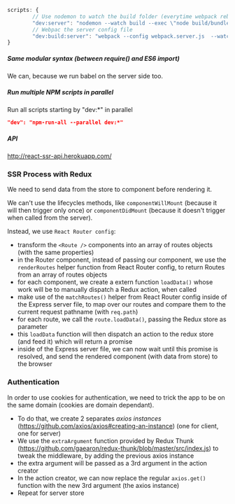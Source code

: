 ```js
scripts: {
		// Use nodemon to watch the build folder (everytime webpack rebuilds the bundle), then runs the server file
		"dev:server": "nodemon --watch build --exec \"node build/bundle.js\"",
		// Webpac the server config file
		"dev:build:server": "webpack --config webpack.server.js  --watch"
}
```

##### Same modular syntax (between require() and ES6 import)
We can, because we run babel on the server side too.

##### Run multiple NPM scripts in parallel

Run all scripts starting by "dev:*" in parallel

```json
"dev": "npm-run-all --parallel dev:*"
```

##### API
http://react-ssr-api.herokuapp.com/

### SSR Process with Redux ###

We need to send data from the store to component before rendering it.

We can't use the lifecycles methods, like `componentWillMount` (because it will then trigger only once) or `componentDidMount` (because it doesn't trigger when called from the server).

Instead, we use `React Router config`:
- transform the `<Route />` components into an array of routes objects (with the same properties)
- in the Router component, instead of passing our <Routes /> component, we use the `renderRoutes` helper function from React Router config, to return Routes from an array of routes objects
- for each component, we create a extern function `loadData()` whose work will be to manually dispatch a Redux action, when called
- make use of the `matchRoutes()` helper from React Router config inside of the Express server file, to map over our routes and compare them to the current request pathname (with `req.path`)
- for each route, we call the `route.loadData()`, passing the Redux store as parameter
- this `loadData` function will then dispatch an action to the redux store (and feed it) which will return a promise
- inside of the Express server file, we can now wait until this promise is resolved, and send the rendered component (with data from store) to the browser


### Authentication ###

In order to use cookies for authentication, we need to trick the app to be on the same domain (cookies are domain dependant).

- To do that, we create 2 separates *axios instances* (https://github.com/axios/axios#creating-an-instance) (one for client, one for server)
- We use the `extraArgument` function provided by Redux Thunk (https://github.com/gaearon/redux-thunk/blob/master/src/index.js) to tweak the middleware, by adding the previous axios instance
- the extra argument will be passed as a 3rd argument in the action creator
- In the action creator, we can now replace the regular `axios.get()` function with the new 3rd argument (the axios instance)
- Repeat for server store

